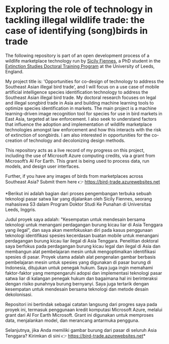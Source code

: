 # Exploring the role of technology in tackling illegal wildlife trade: the case of identifying (song)birds in trade

The following repository is part of an open development process of a wildlife marketplace technology run by [Sicily Fiennes](https://biologicalsciences.leeds.ac.uk/biological-sciences/pgr/1934/sicily-fiennes), a PhD student in the [Extinction Studies Doctoral Training Program](https://extinctionstudiesdtp.leeds.ac.uk/) at the University of Leeds, England. 

My project title is: 'Opportunities for co-design of technology to address the Southeast Asian illegal bird trade', and I will focus on a use case of mobile artificial intelligence species identification technology to address the Southeast Asian illegal bird trade. My doctoral research focuses on legal and illegal songbird trade in Asia and building machine learning tools to optimize species identification in markets. The main project is a machine learning-driven image recognition tool for species for use in bird markets in East Asia, targeted at law enforcement. I also seek to understand factors that influence the adoption and implementation of wildlife marketplace technologies amongst law enforcement and how this interacts with the risk of extinction of songbirds. I am also interested in opportunities for the co-creation of technology and decolonizing design methods. 

This repository acts as a live record of my progress on this project, including the use of Microsoft Azure computing credits, via a grant from Microsoft’s AI For Earth. This grant is being used to process data, run models, and design user interfaces. 

Further, if you have any images of birds from marketplaces across Southeast Asia? Submit them here 👉 https://bird-trade.azurewebsites.net

*Berikut ini adalah bagian dari proses pengembangan terbuka sebuah teknologi pasar satwa liar yang dijalankan oleh Sicily Fiennes, seorang mahasiswa S3 dalam Program Doktor Studi Ke Punahan di Universitas Leeds, Inggris.

Judul proyek saya adalah: "Kesempatan untuk mendesain bersama teknologi untuk menangani perdagangan burung kicau liar di Asia Tenggara yang ilegal", dan saya akan memfokuskan diri pada kasus penggunaan teknologi identifikasi spesies kecerdasan buatan mobile untuk menangani perdagangan burung kicau liar ilegal di Asia Tenggara. Penelitian doktoral saya berfokus pada perdagangan burung kicau legal dan ilegal di Asia dan membangun alat pembelajaran mesin untuk mengoptimalkan identifikasi spesies di pasar. Proyek utama adalah alat pengenalan gambar berbasis pembelajaran mesin untuk spesies yang digunakan di pasar burung di Indonesia, ditujukan untuk penegak hukum. Saya juga ingin memahami faktor-faktor yang mempengaruhi adopsi dan implementasi teknologi pasar satwa liar di kalangan penegak hukum dan bagaimana hal ini berinteraksi dengan risiko punahnya burung bernyanyi. Saya juga tertarik dengan kesempatan untuk mendesain bersama teknologi dan metode desain dekolonisasi.

Repositori ini bertindak sebagai catatan langsung dari progres saya pada proyek ini, termasuk penggunaan kredit komputasi Microsoft Azure, melalui grant dari AI For Earth Microsoft. Grant ini digunakan untuk memproses data, menjalankan model, dan merancang antarmuka pengguna.

Selanjutnya, jika Anda memiliki gambar burung dari pasar di seluruh Asia Tenggara? Kirimkan di sini 👉 https://bird-trade.azurewebsites.net*
